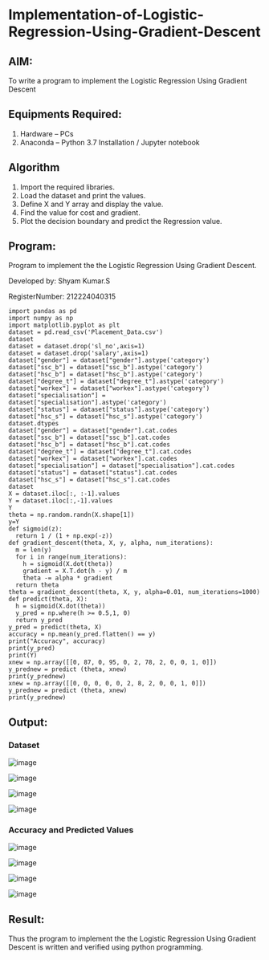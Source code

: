 # Implementation-of-Logistic-Regression-Using-Gradient-Descent

## AIM:
To write a program to implement the Logistic Regression Using Gradient Descent

## Equipments Required:
1. Hardware – PCs
2. Anaconda – Python 3.7 Installation / Jupyter notebook

## Algorithm
1. Import the required libraries.
2. Load the dataset and print the values.
3. Define X and Y array and display the value.
4. Find the value for cost and gradient.
5. Plot the decision boundary and predict the Regression value.

## Program:
Program to implement the the Logistic Regression Using Gradient Descent.

Developed by: Shyam Kumar.S

RegisterNumber: 212224040315

```
import pandas as pd
import numpy as np
import matplotlib.pyplot as plt
dataset = pd.read_csv('Placement_Data.csv')
dataset
dataset = dataset.drop('sl_no',axis=1)
dataset = dataset.drop('salary',axis=1)
dataset["gender"] = dataset["gender"].astype('category')
dataset["ssc_b"] = dataset["ssc_b"].astype('category')
dataset["hsc_b"] = dataset["hsc_b"].astype('category')
dataset["degree_t"] = dataset["degree_t"].astype('category')
dataset["workex"] = dataset["workex"].astype('category')
dataset["specialisation"] = dataset["specialisation"].astype('category')
dataset["status"] = dataset["status"].astype('category')
dataset["hsc_s"] = dataset["hsc_s"].astype('category')
dataset.dtypes
dataset["gender"] = dataset["gender"].cat.codes
dataset["ssc_b"] = dataset["ssc_b"].cat.codes
dataset["hsc_b"] = dataset["hsc_b"].cat.codes
dataset["degree_t"] = dataset["degree_t"].cat.codes
dataset["workex"] = dataset["workex"].cat.codes
dataset["specialisation"] = dataset["specialisation"].cat.codes
dataset["status"] = dataset["status"].cat.codes
dataset["hsc_s"] = dataset["hsc_s"].cat.codes
dataset
X = dataset.iloc[:, :-1].values
Y = dataset.iloc[:,-1].values
Y
theta = np.random.randn(X.shape[1])
y=Y
def sigmoid(z):
  return 1 / (1 + np.exp(-z))
def gradient_descent(theta, X, y, alpha, num_iterations):
  m = len(y)
  for i in range(num_iterations):
    h = sigmoid(X.dot(theta))
    gradient = X.T.dot(h - y) / m
    theta -= alpha * gradient
  return theta
theta = gradient_descent(theta, X, y, alpha=0.01, num_iterations=1000)
def predict(theta, X):
  h = sigmoid(X.dot(theta))
  y_pred = np.where(h >= 0.5,1, 0)
  return y_pred
y_pred = predict(theta, X)
accuracy = np.mean(y_pred.flatten() == y)
print("Accuracy", accuracy)
print(y_pred)
print(Y)
xnew = np.array([[0, 87, 0, 95, 0, 2, 78, 2, 0, 0, 1, 0]])
y_prednew = predict (theta, xnew)
print(y_prednew)
xnew = np.array([[0, 0, 0, 0, 0, 2, 8, 2, 0, 0, 1, 0]])
y_prednew = predict (theta, xnew)
print(y_prednew)
```

## Output:
### Dataset
![image](https://github.com/user-attachments/assets/43ef48c5-3399-4c98-8ee6-97b46f21e9ab)

![image](https://github.com/user-attachments/assets/60d9279d-0684-4f3a-9956-aca7d0372025)

![image](https://github.com/user-attachments/assets/82d63c75-64e2-4800-8991-5bdc25daf461)

![image](https://github.com/user-attachments/assets/2c040e70-98c3-4bfd-9f99-36bd27a8b2eb)

### Accuracy and Predicted Values
![image](https://github.com/user-attachments/assets/d1f8fe8b-6ec4-46ff-951f-35583ccc3457)

![image](https://github.com/user-attachments/assets/c6c32c4d-c8fd-4cff-9a37-a396fcb7a71c)

![image](https://github.com/user-attachments/assets/e7f7387d-9e89-454b-9190-17080f2941ee)

![image](https://github.com/user-attachments/assets/43a3bd0b-e99f-4f37-a529-7dee5bbd331c)
## Result:
Thus the program to implement the the Logistic Regression Using Gradient Descent is written and verified using python programming.

